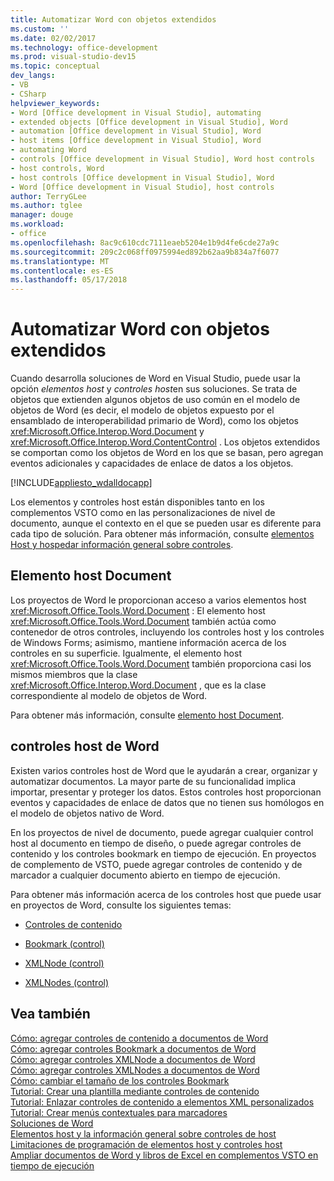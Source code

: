 ```yaml
---
title: Automatizar Word con objetos extendidos
ms.custom: ''
ms.date: 02/02/2017
ms.technology: office-development
ms.prod: visual-studio-dev15
ms.topic: conceptual
dev_langs:
- VB
- CSharp
helpviewer_keywords:
- Word [Office development in Visual Studio], automating
- extended objects [Office development in Visual Studio], Word
- automation [Office development in Visual Studio], Word
- host items [Office development in Visual Studio], Word
- automating Word
- controls [Office development in Visual Studio], Word host controls
- host controls, Word
- host controls [Office development in Visual Studio], Word
- Word [Office development in Visual Studio], host controls
author: TerryGLee
ms.author: tglee
manager: douge
ms.workload:
- office
ms.openlocfilehash: 8ac9c610cdc7111eaeb5204e1b9d4fe6cde27a9c
ms.sourcegitcommit: 209c2c068ff0975994ed892b62aa9b834a7f6077
ms.translationtype: MT
ms.contentlocale: es-ES
ms.lasthandoff: 05/17/2018
---
```

# <a name="automate-word-by-using-extended-objects"></a>Automatizar Word con objetos extendidos
  Cuando desarrolla soluciones de Word en Visual Studio, puede usar la opción *elementos host* y *controles host*en sus soluciones. Se trata de objetos que extienden algunos objetos de uso común en el modelo de objetos de Word (es decir, el modelo de objetos expuesto por el ensamblado de interoperabilidad primario de Word), como los objetos <xref:Microsoft.Office.Interop.Word.Document> y <xref:Microsoft.Office.Interop.Word.ContentControl> . Los objetos extendidos se comportan como los objetos de Word en los que se basan, pero agregan eventos adicionales y capacidades de enlace de datos a los objetos.  
  
 [!INCLUDE[appliesto_wdalldocapp](../vsto/includes/appliesto-wdalldocapp-md.md)]  
  
 Los elementos y controles host están disponibles tanto en los complementos VSTO como en las personalizaciones de nivel de documento, aunque el contexto en el que se pueden usar es diferente para cada tipo de solución. Para obtener más información, consulte [elementos Host y hospedar información general sobre controles](../vsto/host-items-and-host-controls-overview.md).  
  
## <a name="document-host-item"></a>Elemento host Document  
 Los proyectos de Word le proporcionan acceso a varios elementos host <xref:Microsoft.Office.Tools.Word.Document> : El elemento host <xref:Microsoft.Office.Tools.Word.Document> también actúa como contenedor de otros controles, incluyendo los controles host y los controles de Windows Forms; asimismo, mantiene información acerca de los controles en su superficie. Igualmente, el elemento host <xref:Microsoft.Office.Tools.Word.Document> también proporciona casi los mismos miembros que la clase <xref:Microsoft.Office.Interop.Word.Document> , que es la clase correspondiente al modelo de objetos de Word.  
  
 Para obtener más información, consulte [elemento host Document](../vsto/document-host-item.md).  
  
## <a name="word-host-controls"></a>controles host de Word  
 Existen varios controles host de Word que le ayudarán a crear, organizar y automatizar documentos. La mayor parte de su funcionalidad implica importar, presentar y proteger los datos. Estos controles host proporcionan eventos y capacidades de enlace de datos que no tienen sus homólogos en el modelo de objetos nativo de Word.  
  
 En los proyectos de nivel de documento, puede agregar cualquier control host al documento en tiempo de diseño, o puede agregar controles de contenido y los controles bookmark en tiempo de ejecución. En proyectos de complemento de VSTO, puede agregar controles de contenido y de marcador a cualquier documento abierto en tiempo de ejecución.  
  
 Para obtener más información acerca de los controles host que puede usar en proyectos de Word, consulte los siguientes temas:  
  
-   [Controles de contenido](../vsto/content-controls.md)  
  
-   [Bookmark (control)](../vsto/bookmark-control.md)  
  
-   [XMLNode (control)](../vsto/xmlnode-control.md)  
  
-   [XMLNodes (control)](../vsto/xmlnodes-control.md)  
  
## <a name="see-also"></a>Vea también  
 [Cómo: agregar controles de contenido a documentos de Word](../vsto/how-to-add-content-controls-to-word-documents.md)   
 [Cómo: agregar controles Bookmark a documentos de Word](../vsto/how-to-add-bookmark-controls-to-word-documents.md)   
 [Cómo: agregar controles XMLNode a documentos de Word](../vsto/how-to-add-xmlnode-controls-to-word-documents.md)   
 [Cómo: agregar controles XMLNodes a documentos de Word](../vsto/how-to-add-xmlnodes-controls-to-word-documents.md)   
 [Cómo: cambiar el tamaño de los controles Bookmark](../vsto/how-to-resize-bookmark-controls.md)   
 [Tutorial: Crear una plantilla mediante controles de contenido](../vsto/walkthrough-creating-a-template-by-using-content-controls.md)   
 [Tutorial: Enlazar controles de contenido a elementos XML personalizados](../vsto/walkthrough-binding-content-controls-to-custom-xml-parts.md)   
 [Tutorial: Crear menús contextuales para marcadores](../vsto/walkthrough-creating-shortcut-menus-for-bookmarks.md)   
 [Soluciones de Word](../vsto/word-solutions.md)   
 [Elementos host y la información general sobre controles de host](../vsto/host-items-and-host-controls-overview.md)   
 [Limitaciones de programación de elementos host y controles host](../vsto/programmatic-limitations-of-host-items-and-host-controls.md)   
 [Ampliar documentos de Word y libros de Excel en complementos VSTO en tiempo de ejecución](../vsto/extending-word-documents-and-excel-workbooks-in-vsto-add-ins-at-run-time.md)  
  
  
